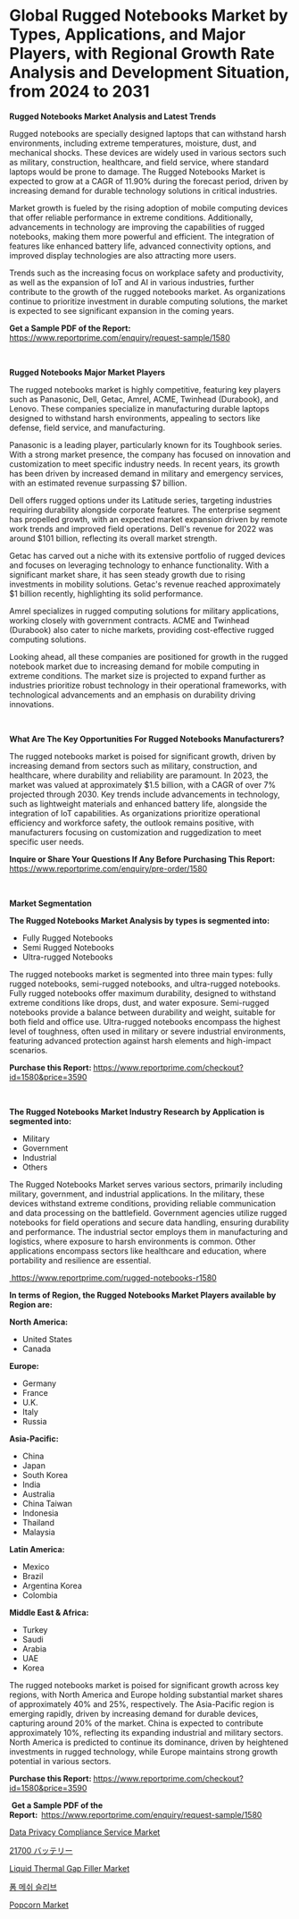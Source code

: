 <p><h1>Global Rugged Notebooks Market by Types, Applications, and Major Players, with Regional Growth Rate Analysis and Development Situation, from 2024 to 2031</h1></p><p><strong>Rugged Notebooks Market Analysis and Latest Trends</strong></p>
<p><p>Rugged notebooks are specially designed laptops that can withstand harsh environments, including extreme temperatures, moisture, dust, and mechanical shocks. These devices are widely used in various sectors such as military, construction, healthcare, and field service, where standard laptops would be prone to damage. The Rugged Notebooks Market is expected to grow at a CAGR of 11.90% during the forecast period, driven by increasing demand for durable technology solutions in critical industries.</p><p>Market growth is fueled by the rising adoption of mobile computing devices that offer reliable performance in extreme conditions. Additionally, advancements in technology are improving the capabilities of rugged notebooks, making them more powerful and efficient. The integration of features like enhanced battery life, advanced connectivity options, and improved display technologies are also attracting more users. </p><p>Trends such as the increasing focus on workplace safety and productivity, as well as the expansion of IoT and AI in various industries, further contribute to the growth of the rugged notebooks market. As organizations continue to prioritize investment in durable computing solutions, the market is expected to see significant expansion in the coming years.</p></p>
<p><strong>Get a Sample PDF of the Report:&nbsp;</strong> <a href="https://www.reportprime.com/enquiry/request-sample/1580">https://www.reportprime.com/enquiry/request-sample/1580</a></p>
<p>&nbsp;</p>
<p><strong>Rugged Notebooks Major Market Players</strong></p>
<p><p>The rugged notebooks market is highly competitive, featuring key players such as Panasonic, Dell, Getac, Amrel, ACME, Twinhead (Durabook), and Lenovo. These companies specialize in manufacturing durable laptops designed to withstand harsh environments, appealing to sectors like defense, field service, and manufacturing.</p><p>Panasonic is a leading player, particularly known for its Toughbook series. With a strong market presence, the company has focused on innovation and customization to meet specific industry needs. In recent years, its growth has been driven by increased demand in military and emergency services, with an estimated revenue surpassing $7 billion.</p><p>Dell offers rugged options under its Latitude series, targeting industries requiring durability alongside corporate features. The enterprise segment has propelled growth, with an expected market expansion driven by remote work trends and improved field operations. Dell's revenue for 2022 was around $101 billion, reflecting its overall market strength.</p><p>Getac has carved out a niche with its extensive portfolio of rugged devices and focuses on leveraging technology to enhance functionality. With a significant market share, it has seen steady growth due to rising investments in mobility solutions. Getac's revenue reached approximately $1 billion recently, highlighting its solid performance.</p><p>Amrel specializes in rugged computing solutions for military applications, working closely with government contracts. ACME and Twinhead (Durabook) also cater to niche markets, providing cost-effective rugged computing solutions.</p><p>Looking ahead, all these companies are positioned for growth in the rugged notebook market due to increasing demand for mobile computing in extreme conditions. The market size is projected to expand further as industries prioritize robust technology in their operational frameworks, with technological advancements and an emphasis on durability driving innovations.</p></p>
<p>&nbsp;</p>
<p><strong>What Are The Key Opportunities For Rugged Notebooks Manufacturers?</strong></p>
<p><p>The rugged notebooks market is poised for significant growth, driven by increasing demand from sectors such as military, construction, and healthcare, where durability and reliability are paramount. In 2023, the market was valued at approximately $1.5 billion, with a CAGR of over 7% projected through 2030. Key trends include advancements in technology, such as lightweight materials and enhanced battery life, alongside the integration of IoT capabilities. As organizations prioritize operational efficiency and workforce safety, the outlook remains positive, with manufacturers focusing on customization and ruggedization to meet specific user needs.</p></p>
<p><strong>Inquire or Share Your Questions If Any Before Purchasing This Report:</strong> <a href="https://www.reportprime.com/enquiry/pre-order/1580">https://www.reportprime.com/enquiry/pre-order/1580</a></p>
<p>&nbsp;</p>
<p><strong>Market Segmentation</strong></p>
<p><strong>The Rugged Notebooks Market Analysis by types is segmented into:</strong></p>
<p><ul><li>Fully Rugged Notebooks</li><li>Semi Rugged Notebooks</li><li>Ultra-rugged Notebooks</li></ul></p>
<p><p>The rugged notebooks market is segmented into three main types: fully rugged notebooks, semi-rugged notebooks, and ultra-rugged notebooks. Fully rugged notebooks offer maximum durability, designed to withstand extreme conditions like drops, dust, and water exposure. Semi-rugged notebooks provide a balance between durability and weight, suitable for both field and office use. Ultra-rugged notebooks encompass the highest level of toughness, often used in military or severe industrial environments, featuring advanced protection against harsh elements and high-impact scenarios.</p></p>
<p><strong>Purchase this Report:&nbsp;</strong><a href="https://www.reportprime.com/checkout?id=1580&price=3590">https://www.reportprime.com/checkout?id=1580&price=3590</a></p>
<p>&nbsp;</p>
<p><strong>The Rugged Notebooks Market Industry Research by Application is segmented into:</strong></p>
<p><ul><li>Military</li><li>Government</li><li>Industrial</li><li>Others</li></ul></p>
<p><p>The Rugged Notebooks Market serves various sectors, primarily including military, government, and industrial applications. In the military, these devices withstand extreme conditions, providing reliable communication and data processing on the battlefield. Government agencies utilize rugged notebooks for field operations and secure data handling, ensuring durability and performance. The industrial sector employs them in manufacturing and logistics, where exposure to harsh environments is common. Other applications encompass sectors like healthcare and education, where portability and resilience are essential.</p></p>
<p><a href="https://www.reportprime.com/rugged-notebooks-r1580">&nbsp;https://www.reportprime.com/rugged-notebooks-r1580</a></p>
<p><strong>In terms of Region, the Rugged Notebooks Market Players available by Region are:</strong></p>
<p>
    <p> <strong> North America: </strong>
        <ul>
            <li>United States</li>
            <li>Canada</li>
        </ul>
        </p> 
    <p> <strong> Europe: </strong>
        <ul>
            <li>Germany</li>
            <li>France</li>
            <li>U.K.</li>
            <li>Italy</li>
            <li>Russia</li>
        </ul>
        </p> 
    <p> <strong> Asia-Pacific: </strong>
        <ul>
            <li>China</li>
            <li>Japan</li>
            <li>South Korea</li>
            <li>India</li>
            <li>Australia</li>
            <li>China Taiwan</li>
            <li>Indonesia</li>
            <li>Thailand</li>
            <li>Malaysia</li>
        </ul>
        </p> 
    <p> <strong> Latin America: </strong>
        <ul>
            <li>Mexico</li>
            <li>Brazil</li>
            <li>Argentina Korea</li>
            <li>Colombia</li>
        </ul>
        </p> 
    <p> <strong> Middle East & Africa: </strong>
        <ul>
            <li>Turkey</li>
            <li>Saudi</li>
            <li>Arabia</li>
            <li>UAE</li>
            <li>Korea</li>
        </ul>
    </p>
    </p>
<p><p>The rugged notebooks market is poised for significant growth across key regions, with North America and Europe holding substantial market shares of approximately 40% and 25%, respectively. The Asia-Pacific region is emerging rapidly, driven by increasing demand for durable devices, capturing around 20% of the market. China is expected to contribute approximately 10%, reflecting its expanding industrial and military sectors. North America is predicted to continue its dominance, driven by heightened investments in rugged technology, while Europe maintains strong growth potential in various sectors.</p></p>
<p><strong>Purchase this Report: </strong><a href="https://www.reportprime.com/checkout?id=1580&price=3590">https://www.reportprime.com/checkout?id=1580&price=3590</a></p>
<p>&nbsp;<strong>Get a Sample PDF of the Report:&nbsp;&nbsp;</strong><a href="https://www.reportprime.com/enquiry/request-sample/1580">https://www.reportprime.com/enquiry/request-sample/1580</a></p>
<p><strong></strong></p>
<p><p><a href="https://issuu.com/reportprime-2/docs/data-privacy-compliance-service-mar_9d90f6f6a7201d">Data Privacy Compliance Service Market</a></p><p><a href="https://medium.com/@uyjtuy6/%E3%82%B0%E3%83%AD%E3%83%BC%E3%83%90%E3%83%AB21700%E3%83%90%E3%83%83%E3%83%86%E3%83%AA%E3%83%BC%E5%B8%82%E5%A0%B4%E3%81%AE%E7%B7%8F%E5%90%88%E5%88%86%E6%9E%90-%E6%88%90%E9%95%B7%E3%83%88%E3%83%AC%E3%83%B3%E3%83%89%E3%81%A8%E5%B8%82%E5%A0%B4%E4%BA%88%E6%B8%AC-2024%E5%B9%B4-2031%E5%B9%B4-85de7aed5c60">21700 バッテリー</a></p><p><a href="https://issuu.com/reportprime-2/docs/liquid-thermal-gap-filler-market-si_51284fd82eb95c">Liquid Thermal Gap Filler Market</a></p><p><a href="https://medium.com/@othaleffler61/%ED%8F%AC%ED%8F%B4-%EB%A9%94%EC%89%AC-%EC%8A%AC%EB%A6%AC%EB%B8%8C-%EC%82%B0%EC%97%85-%EB%B6%80%EB%AC%B8-2024%EB%85%84%EB%B6%80%ED%84%B0-2031%EB%85%84%EA%B9%8C%EC%A7%80%EC%9D%98-%EC%83%88%EB%A1%9C%EC%9A%B4-%EA%B8%B0%EC%88%A0-%EB%B0%8F-%EC%8B%9C%EC%9E%A5-%EC%98%81%ED%96%A5-%EC%98%88%EC%B8%A1-0764a2c708da">폼 메쉬 슬리브</a></p><p><a href="https://www.linkedin.com/pulse/market-trends-global-popcorn-forecast-analysis-2024-2031-heqge?trackingId=cLUNDsjnQHm4%2BvoaUAVx%2Bw%3D%3D">Popcorn Market</a></p></p>